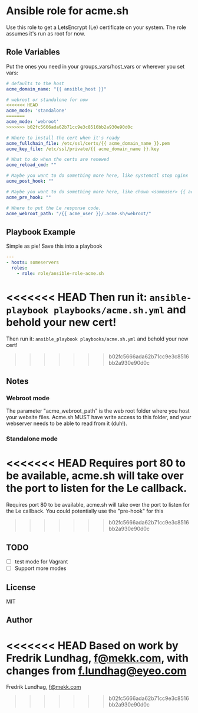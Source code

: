 # Ansible role for acme.sh

Use this role to get a LetsEncrypt (Le) certificate on your system. The role assumes it's run as root for now.

## Role Variables

Put the ones you need in your groups_vars/host_vars or wherever you set vars:
```yml
# defaults to the host
acme_domain_name: "{{ ansible_host }}"

# webroot or standalone for now
<<<<<<< HEAD
acme_mode: 'standalone'
=======
acme_mode: 'webroot'
>>>>>>> b02fc5666ada62b71cc9e3c8516bb2a930e90d0c

# Where to install the cert when it's ready
acme_fullchain_file: /etc/ssl/certs/{{ acme_domain_name }}.pem
acme_key_file: /etc/ssl/private/{{ acme_domain_name }}.key

# What to do when the certs are renewed
acme_reload_cmd: ""

# Maybe you want to do something more here, like systemctl stop nginx
acme_post_hook: ""

# Maybe you want to do something more here, like chown <someuser> {{ acme_key_file }} ; systemctl start nginx
acme_pre_hook: ""

# Where to put the Le response code. 
acme_webroot_path: "/{{ acme_user }}/.acme.sh/webroot/"

```

## Playbook Example

Simple as pie! Save this into a playbook

```yml
---
- hosts: someservers 
  roles:
    - role: role/ansible-role-acme.sh
```

<<<<<<< HEAD
Then run it: `ansible-playbook playbooks/acme.sh.yml` and behold your new cert!
=======
Then run it: `ansible_playbook playbooks/acme.sh.yml` and behold your new cert!
>>>>>>> b02fc5666ada62b71cc9e3c8516bb2a930e90d0c

## Notes

### Webroot mode
The parameter "acme_webroot_path" is the web root folder where you host your website files. Acme.sh MUST have write access to this folder, and your webserver needs to be able to read from it (duh!).

### Standalone mode
<<<<<<< HEAD
Requires port 80 to be available, acme.sh will take over the port to listen for the Le callback.
=======
Requires port 80 to be available, acme.sh will take over the port to listen for the Le callback. You could potentially use the "pre-hook" for this
>>>>>>> b02fc5666ada62b71cc9e3c8516bb2a930e90d0c

## TODO

- [ ] test mode for Vagrant
- [ ] Support more modes

## License

MIT

## Author

<<<<<<< HEAD
Based on work by
Fredrik Lundhag, <f@mekk.com>, with changes from <f.lundhag@eyeo.com>
=======
Fredrik Lundhag, <f@mekk.com>
>>>>>>> b02fc5666ada62b71cc9e3c8516bb2a930e90d0c
